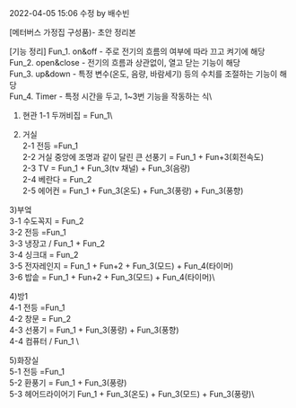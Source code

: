 2022-04-05 15:06 수정 by 배수빈

[메터버스 가정집 구성품)- 초안 정리본

[기능 정리]
Fun_1. on&off - 주로 전기의 흐름의 여부에 따라 끄고 켜기에 해당\
Fun_2. open&close - 전기의 흐름과 상관없이, 열고 닫는 기능이 해당\
Fun_3. up&down - 특정 변수(온도, 음량, 바람세기) 등의 수치를 조절하는 기능이 해당\
Fun_4. Timer - 특정 시간을 두고, 1~3번 기능을 작동하는 식\
 
 



1. 현관
	1-1 두꺼비집 = Fun_1\
	
2. 거실\
	2-1 전등 =Fun_1\
	2-2 거실 중앙에 조명과 같이 달린 큰 선풍기 = Fun_1 + Fun+3(회전속도) \
	2-3 TV  = Fun_1 + Fun_3(tv 채널) + Fun_3(음량)\
	2-4 베란다 = Fun_2\
	2-5 에어컨 = Fun_1 + Fun_3(온도) + Fun_3(풍량) + Fun_3(풍향)

3)부엌\
	3-1 수도꼭지 = Fun_2\
	3-2 전등 =Fun_1\
	3-3 냉장고 / Fun_1 + Fun_2\
	3-4 싱크대 = Fun_2\
	3-5 전자레인지 = Fun_1 + Fun+2 + Fun_3(모드) + Fun_4(타이머)\
	3-6 밥솥 = Fun_1 + Fun+2 + Fun_3(모드) + Fun_4(타이머)\
	 
4)방1\
	4-1 전등  =Fun_1\
	4-2 창문  = Fun_2\
	4-3 선풍기 =  Fun_1 + Fun_3(풍량) + Fun_3(풍향)\
	4-4 컴퓨터 /  Fun_1 \
	 
5)화장실\
	5-1 전등  =Fun_1\
	5-2 환풍기 =  Fun_1 + Fun_3(풍량)\
	5-3 헤어드라이어기 Fun_1 + Fun_3(온도) + Fun_3(모드) + Fun_3(풍량)\

